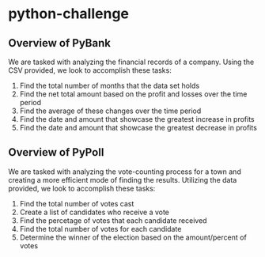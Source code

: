 # python-challenge

## Overview of PyBank
We are tasked with analyzing the financial records of a company. Using the CSV provided, we look to accomplish these tasks:
1. Find the total number of months that the data set holds
2. Find the net total amount based on the profit and losses over the time period
3. Find the average of these changes over the time period
4. Find the date and amount that showcase the greatest increase in profits
5. Find the date and amount that showcase the greatest decrease in profits






## Overview of PyPoll
We are tasked with analyzing the vote-counting process for a town and creating a more efficient mode of finding the results. Utilizing the data provided, we look to accomplish these tasks:
1. Find the total number of votes cast
2. Create a list of candidates who receive a vote
3. Find the percetage of votes that each candidate received
4. Find the total number of votes for each candidate
5. Determine the winner of the election based on the amount/percent of votes

